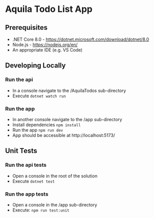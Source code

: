 # Aquila Todo List App

## Prerequisites

- .NET Core 8.0 - https://dotnet.microsoft.com/download/dotnet/8.0
- Node.js - https://nodejs.org/en/
- An appropriate IDE (e.g. VS Code)

## Developing Locally

### Run the api

- In a console navigate to the /AquilaTodos sub-directory
- Execute `dotnet watch run`

### Run the app

- In another console navigate to the /app sub-directory
- Install dependencies `npm install`
- Run the app `npm run dev`
- App should be accessible at http://localhost:5173/

## Unit Tests

### Run the api tests

- Open a console in the root of the solution
- Execute `dotnet test`

### Run the app tests

- Open a console in the /app sub-directory
- Execute: `npm run test:unit`
